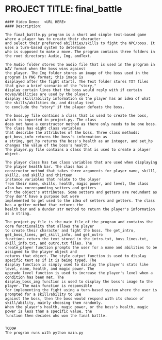 # PROJECT TITLE: final_battle

    #### Video Demo:  <URL HERE>
    #### Description:

    The final_battle.py program is a short and simple text-based game where a player has to create their character
    and select their preferred abilities/skills to fight the NPC/boss. It uses a turn-based system to determine
    who is supposed to make a move. The program contains three folders in the root directory: Audio, Img, andText. 

    The Audio folder stores the audio file that is used in the program in WAV format when the boss wins against
    the player. The Img folder stores an image of the boss used in the program in PNG format; this image is
    displayed after the fight starts. The Text folder stores TXT files that give a brief scenario of the "story,"
    display certain lines that the boss would reply with if certain moves/abilities are used by the player,
    display skill/ability information so the player has an idea of what the skills/abilities do, and display text
    to conclude the "story" if the player defeats the boss.
    
    The boss.py file contains a class that is used to create the boss, which is imported in project.py. The class
    does not have a constructor method as there only needs to be one boss. The class has eight class variables
    that describe the attributes of the boss. Three class methods: get_boss_info returns the boss's information as
    a string, get_hp returns the boss's health as an integer, and set_hp changes the value of the boss's health.
    The player.py file contains a class that is used to create a player object.

    The player class has two class variables that are used when displaying the player health bar. The class has a
    constructor method that takes three arguments for player name, skill1, skill2, and skill3 and thirteen
    instance variables that relate to the player
    from their name, skills, health, magic power, and level, the class also has corresponding setters and getters
    for the object's attributes. Some setters and getters are redundant as they don't have a purpose but were
    implemented to get used to the idea of setters and getters. The class has a getter method that returns the
    health bar and a dunder str method to return the player's information as a string. 

    The project.py file is the main file of the program and contains the core functionality that allows the player
    to create their character and fight the boss. The get_intro, get_boss_lines, get_skill_info, and get_outro
    functions return the text stored in the intro.txt, boss_lines.txt, skill_info.txt, and outro.txt files. The
    create_player function prompts the user for a name and abilities to be assigned to the player object and
    returns that object. The style_output function is used to display specific text as if it is being typed. The
    display function is simply used to display the player's stats like level, name, health, and magic power. The
    upgrade_level function is used to increase the player's level when a condition has been met. The
    display_boss_img function is used to display the boss's image to the player. The main function is responsible
    for implementing the fight using a turn-based system where the user is prompted for a skill/ability to use
    against the boss, then the boss would respond with its choice of skill/ability, mainly choosing them randomly.
    When the player's health, magic power, or the boss's health, magic power is less than a specific value, the
    function then decides who won the final battle.


    TODO#
    The program runs with python main.py